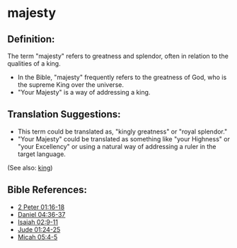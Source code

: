 # majesty #

## Definition: ##

The term "majesty" refers to greatness and splendor, often in relation to the qualities of a king.

* In the Bible, "majesty" frequently refers to the greatness of God, who is the supreme King over the universe.
* "Your Majesty" is a way of addressing a king.

## Translation Suggestions: ##

* This term could be translated as, "kingly greatness" or "royal splendor."
* "Your Majesty" could be translated as something like "your Highness" or "your Excellency" or using a natural way of addressing a ruler in the target language.

(See also: [king](../other/king.md))

## Bible References: ##

* [2 Peter 01:16-18](https://door43.org/en/bible/notes/2pe/01/16)
* [Daniel 04:36-37](https://door43.org/en/bible/notes/dan/04/36)
* [Isaiah 02:9-11](https://door43.org/en/bible/notes/isa/02/09)
* [Jude 01:24-25](https://door43.org/en/bible/notes/jud/01/24)
* [Micah 05:4-5](https://door43.org/en/bible/notes/mic/05/04)

